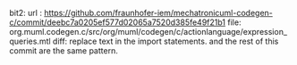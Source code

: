 bit2: 
url : https://github.com/fraunhofer-iem/mechatronicuml-codegen-c/commit/deebc7a0205ef577d02065a7520d385fe49f21b1
file: org.muml.codegen.c/src/org/muml/codegen/c/actionlanguage/expression_queries.mtl
diff: replace text in the import statements.
and the rest of this commit are the same pattern.